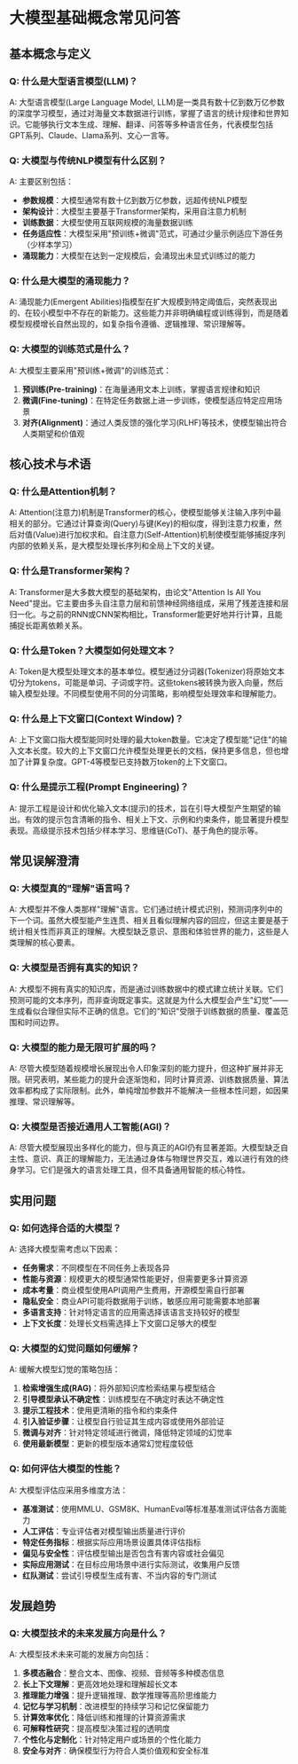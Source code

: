 # 大模型基础概念常见问答

## 基本概念与定义

### Q: 什么是大型语言模型(LLM)？
A: 大型语言模型(Large Language Model, LLM)是一类具有数十亿到数万亿参数的深度学习模型，通过对海量文本数据进行训练，掌握了语言的统计规律和世界知识。它能够执行文本生成、理解、翻译、问答等多种语言任务，代表模型包括GPT系列、Claude、Llama系列、文心一言等。

### Q: 大模型与传统NLP模型有什么区别？
A: 主要区别包括：
- **参数规模**：大模型通常有数十亿到数万亿参数，远超传统NLP模型
- **架构设计**：大模型主要基于Transformer架构，采用自注意力机制
- **训练数据**：大模型使用互联网规模的海量数据训练
- **任务适应性**：大模型采用"预训练+微调"范式，可通过少量示例适应下游任务（少样本学习）
- **涌现能力**：大模型在达到一定规模后，会涌现出未显式训练过的能力

### Q: 什么是大模型的涌现能力？
A: 涌现能力(Emergent Abilities)指模型在扩大规模到特定阈值后，突然表现出的、在较小模型中不存在的新能力。这些能力并非明确编程或训练得到，而是随着模型规模增长自然出现的，如复杂指令遵循、逻辑推理、常识理解等。

### Q: 大模型的训练范式是什么？
A: 大模型主要采用"预训练+微调"的训练范式：
1. **预训练(Pre-training)**：在海量通用文本上训练，掌握语言规律和知识
2. **微调(Fine-tuning)**：在特定任务数据上进一步训练，使模型适应特定应用场景
3. **对齐(Alignment)**：通过人类反馈的强化学习(RLHF)等技术，使模型输出符合人类期望和价值观

## 核心技术与术语

### Q: 什么是Attention机制？
A: Attention(注意力)机制是Transformer的核心，使模型能够关注输入序列中最相关的部分。它通过计算查询(Query)与键(Key)的相似度，得到注意力权重，然后对值(Value)进行加权求和。自注意力(Self-Attention)机制使模型能够捕捉序列内部的依赖关系，是大模型处理长序列和全局上下文的关键。

### Q: 什么是Transformer架构？
A: Transformer是大多数大模型的基础架构，由论文"Attention Is All You Need"提出。它主要由多头自注意力层和前馈神经网络组成，采用了残差连接和层归一化。与之前的RNN或CNN架构相比，Transformer能更好地并行计算，且能捕捉长距离依赖关系。

### Q: 什么是Token？大模型如何处理文本？
A: Token是大模型处理文本的基本单位。模型通过分词器(Tokenizer)将原始文本切分为tokens，可能是单词、子词或字符。这些tokens被转换为嵌入向量，然后输入模型处理。不同模型使用不同的分词策略，影响模型处理效率和理解能力。

### Q: 什么是上下文窗口(Context Window)？
A: 上下文窗口指大模型能同时处理的最大token数量。它决定了模型能"记住"的输入文本长度。较大的上下文窗口允许模型处理更长的文档，保持更多信息，但也增加了计算复杂度。GPT-4等模型已支持数万token的上下文窗口。

### Q: 什么是提示工程(Prompt Engineering)？
A: 提示工程是设计和优化输入文本(提示)的技术，旨在引导大模型产生期望的输出。有效的提示包含清晰的指令、相关上下文、示例和约束条件，能显著提升模型表现。高级提示技术包括少样本学习、思维链(CoT)、基于角色的提示等。

## 常见误解澄清

### Q: 大模型真的"理解"语言吗？
A: 大模型并不像人类那样"理解"语言。它们通过统计模式识别，预测词序列中的下一个词。虽然大模型能产生连贯、相关且看似理解内容的回应，但这主要是基于统计相关性而非真正的理解。大模型缺乏意识、意图和体验世界的能力，这些是人类理解的核心要素。

### Q: 大模型是否拥有真实的知识？
A: 大模型不拥有真实的知识库，而是通过训练数据中的模式建立统计关联。它们预测可能的文本序列，而非查询既定事实。这就是为什么大模型会产生"幻觉"——生成看似合理但实际不正确的信息。它们的"知识"受限于训练数据的质量、覆盖范围和时间边界。

### Q: 大模型的能力是无限可扩展的吗？
A: 尽管大模型随着规模增长展现出令人印象深刻的能力提升，但这种扩展并非无限。研究表明，某些能力的提升会逐渐饱和，同时计算资源、训练数据质量、算法效率都构成了实际限制。此外，单纯增加参数并不能解决一些根本性问题，如因果推理、常识理解等。

### Q: 大模型是否接近通用人工智能(AGI)？
A: 尽管大模型展现出多样化的能力，但与真正的AGI仍有显著差距。大模型缺乏自主性、意识、真正的理解能力，无法通过身体与物理世界交互，难以进行有效的终身学习。它们是强大的语言处理工具，但不具备通用智能的核心特性。

## 实用问题

### Q: 如何选择合适的大模型？
A: 选择大模型需考虑以下因素：
- **任务需求**：不同模型在不同任务上表现各异
- **性能与资源**：规模更大的模型通常性能更好，但需要更多计算资源
- **成本考量**：商业模型使用API调用产生费用，开源模型需自行部署
- **隐私安全**：商业API可能将数据用于训练，敏感应用可能需要本地部署
- **多语言支持**：针对特定语言的应用需选择该语言支持较好的模型
- **上下文长度**：处理长文档需选择上下文窗口足够大的模型

### Q: 大模型的幻觉问题如何缓解？
A: 缓解大模型幻觉的策略包括：
1. **检索增强生成(RAG)**：将外部知识库检索结果与模型结合
2. **引导模型承认不确定性**：训练模型在不确定时表达不确定性
3. **提示工程技术**：使用更清晰的指令和约束条件
4. **引入验证步骤**：让模型自行验证其生成内容或使用外部验证
5. **微调与对齐**：针对特定领域进行微调，降低特定领域的幻觉率
6. **使用最新模型**：更新的模型版本通常幻觉程度较低

### Q: 如何评估大模型的性能？
A: 大模型评估应采用多维度方法：
- **基准测试**：使用MMLU、GSM8K、HumanEval等标准基准测试评估各方面能力
- **人工评估**：专业评估者对模型输出质量进行评价
- **特定任务指标**：根据实际应用场景设置具体评估指标
- **偏见与安全性**：评估模型输出是否包含有害内容或社会偏见
- **实际应用测试**：在目标应用场景中进行实际测试，收集用户反馈
- **红队测试**：尝试引导模型生成有害、不当内容的专门测试

## 发展趋势

### Q: 大模型技术的未来发展方向是什么？
A: 大模型技术未来可能的发展方向包括：
1. **多模态融合**：整合文本、图像、视频、音频等多种模态信息
2. **长上下文理解**：更高效地处理和理解超长文本
3. **推理能力增强**：提升逻辑推理、数学推理等高阶思维能力
4. **记忆与学习机制**：改进模型的持续学习和记忆保留能力
5. **计算效率优化**：降低训练和推理的计算资源需求
6. **可解释性研究**：提高模型决策过程的透明度
7. **个性化与定制化**：针对特定用户或场景的个性化能力
8. **安全与对齐**：确保模型行为符合人类价值观和安全标准 
